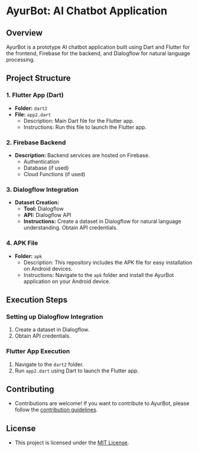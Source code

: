 # AyurBot: AI Chatbot Application

## Overview
AyurBot is a prototype AI chatbot application built using Dart and Flutter for the frontend, Firebase for the backend, and Dialogflow for natural language processing.

## Project Structure

### 1. Flutter App (Dart)
- **Folder:** `dart2`
- **File:** `app2.dart`
  - Description: Main Dart file for the Flutter app.
  - Instructions: Run this file to launch the Flutter app.

### 2. Firebase Backend
- **Description:** Backend services are hosted on Firebase.
  - Authentication
  - Database (if used)
  - Cloud Functions (if used)

### 3. Dialogflow Integration
- **Dataset Creation:**
  - **Tool:** Dialogflow
  - **API:** Dialogflow API
  - **Instructions:** Create a dataset in Dialogflow for natural language understanding. Obtain API credentials.

### 4. APK File
- **Folder:** `apk`
  - Description: This repository includes the APK file for easy installation on Android devices.
  - Instructions: Navigate to the `apk` folder and install the AyurBot application on your Android device.

## Execution Steps

### Setting up Dialogflow Integration
1. Create a dataset in Dialogflow.
2. Obtain API credentials.

### Flutter App Execution
1. Navigate to the `dart2` folder.
2. Run `app2.dart` using Dart to launch the Flutter app.

## Contributing
- Contributions are welcome! If you want to contribute to AyurBot, please follow the [contribution guidelines](CONTRIBUTING.md).

## License
- This project is licensed under the [MIT License](LICENSE.md).
